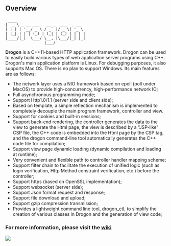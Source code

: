 ## Overview
```
 ____
|  _ \ _ __ ___   __ _  ___  _ __
| | | | '__/ _ \ / _` |/ _ \| '_ \
| |_| | | | (_) | (_| | (_) | | | |
|____/|_|  \___/ \__, |\___/|_| |_|
                 |___/
```

**Drogon** is a C++11-based HTTP application framework. Drogon can be used to easily build various types of web application server programs using C++. Drogon's main application platform is Linux. For debugging purposes, it also supports Mac OS. There is no plan to support Windows. Its main features are as follows:

* The network layer uses a NIO framework based on epoll (poll under MacOS) to provide high-concurrency, high-performance network IO;
* Full asynchronous programming mode;
* Support Http1.0/1.1 (server side and client side);
* Based on template, a simple reflection mechanism is implemented to completely decouple the main program framework, controller and view.
* Support for cookies and built-in sessions;
* Support back-end rendering, the controller generates the data to the view to generate the Html page, the view is described by a "JSP-like" CSP file, the C++ code is embedded into the Html page by the CSP tag, and the drogon command-line tool automatically generates the C++ code file for compilation;
* Support view page dynamic loading (dynamic compilation and loading at runtime);
* Very convenient and flexible path to controller handler mapping scheme;
* Support filter chain to facilitate the execution of unified logic (such as login verification, Http Method constraint verification, etc.) before the controller;
* Support https (based on OpenSSL implementation);
* Support websocket (server side);
* Support Json format request and response;
* Support file download and upload;
* Support gzip compression transmission;
* Provides a lightweight command line tool, drogon_ctl, to simplify the creation of various classes in Drogon and the generation of view code;


### For more information, please visit the [wiki](https://github.com/an-tao/drogon/wiki)

![](https://github.com/an-tao/drogon/wiki/images/drogon-white.jpg)
